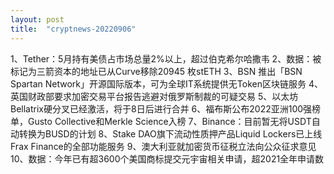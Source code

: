 ```yaml
---
layout: post
title:  "cryptnews-20220906"
---
```

1、Tether：5月持有美债占市场总量2%以上，超过伯克希尔哈撒韦
2、数据：被标记为三箭资本的地址已从Curve移除20945 枚stETH
3、BSN 推出「BSN Spartan Network」开源国际版本，可为全球IT系统提供无Token区块链服务
4、英国财政部要求加密交易平台报告逃避对俄罗斯制裁的可疑交易
5、以太坊Bellatrix硬分叉已经激活，将于8日后进行合并
6、福布斯公布2022亚洲100强榜单，Gusto Collective和Merkle Science入榜
7、Binance：目前暂无将USDT自动转换为BUSD的计划
8、Stake DAO旗下流动性质押产品Liquid Lockers已上线Frax Finance的全部功能服务
9、澳大利亚就加密货币征税立法向公众征求意见
10、数据：今年已有超3600个美国商标提交元宇宙相关申请，超2021全年申请数
